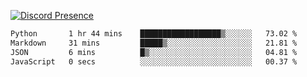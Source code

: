 [![Discord Presence](https://lanyard.cnrad.dev/api/689805100331696149)](https://discord.com/users/689805100331696149)

<!--START_SECTION:waka-->

```txt
Python       1 hr 44 mins    ██████████████████▒░░░░░░   73.02 %
Markdown     31 mins         █████▒░░░░░░░░░░░░░░░░░░░   21.81 %
JSON         6 mins          █▒░░░░░░░░░░░░░░░░░░░░░░░   04.81 %
JavaScript   0 secs          ░░░░░░░░░░░░░░░░░░░░░░░░░   00.37 %
```

<!--END_SECTION:waka-->
<img src="https://hit.yhype.me/github/profile?user_id=53441990" alt="">
